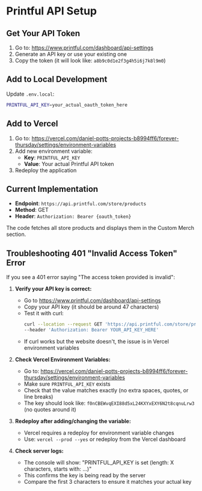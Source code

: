 # Printful API Setup

## Get Your API Token

1. Go to: https://www.printful.com/dashboard/api-settings
2. Generate an API key or use your existing one
3. Copy the token (it will look like: `a8b9c0d1e2f3g4h5i6j7k8l9m0`)

## Add to Local Development

Update `.env.local`:
```bash
PRINTFUL_API_KEY=your_actual_oauth_token_here
```

## Add to Vercel

1. Go to: https://vercel.com/daniel-potts-projects-b8994ff6/forever-thursday/settings/environment-variables
2. Add new environment variable:
   - **Key**: `PRINTFUL_API_KEY`
   - **Value**: Your actual Printful API token
3. Redeploy the application

## Current Implementation

- **Endpoint**: `https://api.printful.com/store/products`
- **Method**: GET
- **Header**: `Authorization: Bearer {oauth_token}`

The code fetches all store products and displays them in the Custom Merch section.

## Troubleshooting 401 "Invalid Access Token" Error

If you see a 401 error saying "The access token provided is invalid":

1. **Verify your API key is correct:**
   - Go to https://www.printful.com/dashboard/api-settings
   - Copy your API key (it should be around 47 characters)
   - Test it with curl:
     ```bash
     curl --location --request GET 'https://api.printful.com/store/products' \
     --header 'Authorization: Bearer YOUR_API_KEY_HERE'
     ```
   - If curl works but the website doesn't, the issue is in Vercel environment variables

2. **Check Vercel Environment Variables:**
   - Go to: https://vercel.com/daniel-potts-projects-b8994ff6/forever-thursday/settings/environment-variables
   - Make sure `PRINTFUL_API_KEY` exists
   - Check that the value matches exactly (no extra spaces, quotes, or line breaks)
   - The key should look like: `f0nCBEWvqEXI88d5xL24KXYxEXY6N2t8cqnuLrw3` (no quotes around it)

3. **Redeploy after adding/changing the variable:**
   - Vercel requires a redeploy for environment variable changes
   - Use: `vercel --prod --yes` or redeploy from the Vercel dashboard

4. **Check server logs:**
   - The console will show: "PRINTFUL_API_KEY is set (length: X characters, starts with: ...)"
   - This confirms the key is being read by the server
   - Compare the first 3 characters to ensure it matches your actual key
